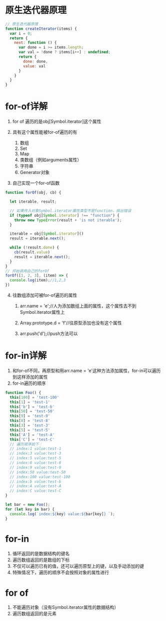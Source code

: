 # 原生迭代器原理
````javascript
// 原生迭代器原理
function createIterator(items) {
  var i = 0;
  return {
    next: function () {
      var done = i >= items.length;
      var val = !done ? items[i++] : undefined;
      return {
        done: done,
        value: val
      }
    }
  }
}
````
# for-of详解

1. for of 遍历的是obj[Symbol.iterator]这个属性

2. 具有这个属性能被for-of遍历的有

   1. 数组
   2. Set
   3. Map
   4. 类数组（例如arguments属性）
   5. 字符串
   6. Generator对象

3. 自己实现一个for-of函数
````javascript
function forOf(obj, cb) {

  let iterable, result;

  // 如果传入对象Symbol.iterator属性类型不是function，抛出错误
  if (typeof obj[Symbol.iterator] !== "function") {
    throw new TypeError(result + 'is not iterable');
  }

  iterable = obj[Symbol.iterator]()
  result = iterable.next();

  while (!result.done) {
    cb(result.value)
    result = iterable.next();
  }
}
// 开始调用自己的forOf
forOf([1, 2, 3], (item) => {
  console.log(item);//1,2,3
})
````

4. 往数组添加可被for-of遍历的属性
  
     1. arr.name = 'e';//人为添加数组上面的属性，这个属性去不到Symbol.iterator属性上

     2. Array.prototype.d = 'f'//往原型添加也没有这个属性

     3. arr.push('d');//push方法可以

# for-in详解
1. 和for-of不同，再原型和用arr.name = 'e'这种方法添加属性，for-in可以遍历到这样添加的属性
2. for-in遍历的顺序

````javascript
function Foo() {
  this[100] = 'test-100'
  this[1] = 'test-1'
  this['b'] = 'test-b'
  this[50] = 'test-50'
  this[9] = 'test-9'
  this[8] = 'test-8'
  this[3] = 'test-3'
  this[5] = 'test-5'
  this['A'] = 'test-A'
  this['C'] = 'test-C'
  // 遍历顺序如下：
  // index:1 value:test-1 
  // index:3 value:test-3     
  // index:5 value:test-5     
  // index:8 value:test-8     
  // index:9 value:test-9
  // index:50 value:test-50
  // index:100 value:test-100 
  // index:b value:test-b
  // index:A value:test-A
  // index:C value:test-C
}

let bar = new Foo();
for (let key in bar) {
  console.log(`index:${key} value:${bar[key]} `);
}
````  
# for-in
1. 循环返回的是数据结构的键名
2. 遍历数组返回的是数组的下标
3. 不仅可以遍历已有的值，还可以遍历原型上的键，以及手动添加的键
4. 特殊情况下，遍历的顺序不会按照对象的属性进行

# for of
1. 不能遍历对象（没有Symbol.iterator属性的数据结构）
2. 遍历数组返回的是元素
